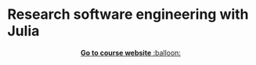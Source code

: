 # Research software engineering with Julia

<p align="center">
<a href="https://vchuravy.dev/rse-course"> <b>Go to course website</b> :balloon:</a> </br>
</p>
